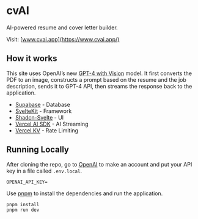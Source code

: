 # cvAI

AI-powered resume and cover letter builder.

Visit: [www.cvai.app](https://www.cvai.app/)

## How it works

This site uses OpenAI’s new [GPT-4 with Vision](https://platform.openai.com/docs/guides/vision) model.
It first converts the PDF to an image, constructs a prompt based on the resume and the job description, sends it to GPT-4 API, then streams the response back to the application.

- [Supabase](https://supabase.com/) - Database
- [SvelteKit](https://kit.svelte.dev/) - Framework
- [Shadcn-Svelte](https://www.shadcn-svelte.com/) - UI
- [Vercel AI SDK](https://sdk.vercel.ai/docs) - AI Streaming
- [Vercel KV](https://vercel.com/storage/kv) - Rate Limiting

## Running Locally

After cloning the repo, go to [OpenAI](https://platform.openai.com/api-keys) to make an account and put your API key in a file called `.env.local`.

```
OPENAI_API_KEY=
```

Use [pnpm](https://pnpm.io/) to install the dependencies and run the application.

```bash
pnpm install
pnpm run dev
```

